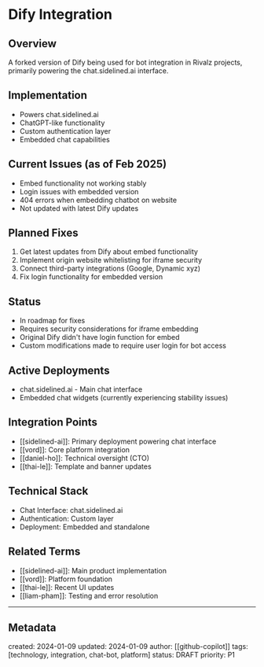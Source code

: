 # Dify Integration

## Overview
A forked version of Dify being used for bot integration in Rivalz projects, primarily powering the chat.sidelined.ai interface.

## Implementation
- Powers chat.sidelined.ai
- ChatGPT-like functionality
- Custom authentication layer
- Embedded chat capabilities

## Current Issues (as of Feb 2025)
- Embed functionality not working stably
- Login issues with embedded version
- 404 errors when embedding chatbot on website
- Not updated with latest Dify updates

## Planned Fixes
1. Get latest updates from Dify about embed functionality
2. Implement origin website whitelisting for iframe security
3. Connect third-party integrations (Google, Dynamic xyz)
4. Fix login functionality for embedded version

## Status
- In roadmap for fixes
- Requires security considerations for iframe embedding
- Original Dify didn't have login function for embed
- Custom modifications made to require user login for bot access

## Active Deployments
- chat.sidelined.ai - Main chat interface
- Embedded chat widgets (currently experiencing stability issues)

## Integration Points
- [[sidelined-ai]]: Primary deployment powering chat interface
- [[vord]]: Core platform integration
- [[daniel-ho]]: Technical oversight (CTO)
- [[thai-le]]: Template and banner updates

## Technical Stack
- Chat Interface: chat.sidelined.ai
- Authentication: Custom layer
- Deployment: Embedded and standalone

## Related Terms
- [[sidelined-ai]]: Main product implementation
- [[vord]]: Platform foundation
- [[thai-le]]: Recent UI updates
- [[liam-pham]]: Testing and error resolution

---
## Metadata
created: 2024-01-09
updated: 2024-01-09
author: [[github-copilot]]
tags: [technology, integration, chat-bot, platform]
status: DRAFT
priority: P1